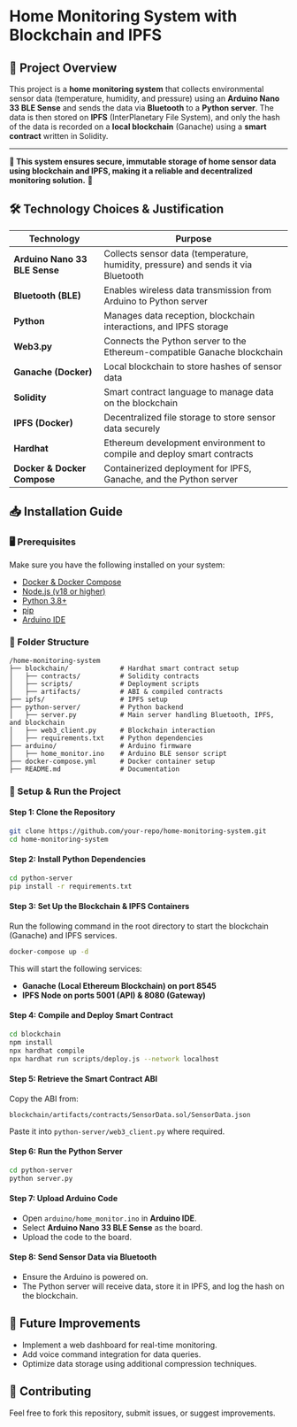 # Home Monitoring System with Blockchain and IPFS

## 📌 Project Overview
This project is a **home monitoring system** that collects environmental sensor data (temperature, humidity, and pressure) using an **Arduino Nano 33 BLE Sense** and sends the data via **Bluetooth** to a **Python server**. The data is then stored on **IPFS** (InterPlanetary File System), and only the hash of the data is recorded on a **local blockchain** (Ganache) using a **smart contract** written in Solidity.

---

**🎯 This system ensures secure, immutable storage of home sensor data using blockchain and IPFS, making it a reliable and decentralized monitoring solution.** 🚀

## 🛠️ Technology Choices & Justification

| Technology | Purpose |
|------------|---------|
| **Arduino Nano 33 BLE Sense** | Collects sensor data (temperature, humidity, pressure) and sends it via Bluetooth |
| **Bluetooth (BLE)** | Enables wireless data transmission from Arduino to Python server |
| **Python** | Manages data reception, blockchain interactions, and IPFS storage |
| **Web3.py** | Connects the Python server to the Ethereum-compatible Ganache blockchain |
| **Ganache (Docker)** | Local blockchain to store hashes of sensor data |
| **Solidity** | Smart contract language to manage data on the blockchain |
| **IPFS (Docker)** | Decentralized file storage to store sensor data securely |
| **Hardhat** | Ethereum development environment to compile and deploy smart contracts |
| **Docker & Docker Compose** | Containerized deployment for IPFS, Ganache, and the Python server |

## 📥 Installation Guide

### 🖥️ Prerequisites
Make sure you have the following installed on your system:
- [Docker & Docker Compose](https://docs.docker.com/get-docker/)
- [Node.js (v18 or higher)](https://nodejs.org/)
- [Python 3.8+](https://www.python.org/downloads/)
- [pip](https://pip.pypa.io/en/stable/)
- [Arduino IDE](https://www.arduino.cc/en/software/)

### 📂 Folder Structure
```plaintext
/home-monitoring-system
├── blockchain/             # Hardhat smart contract setup
│   ├── contracts/          # Solidity contracts
│   ├── scripts/            # Deployment scripts
│   ├── artifacts/          # ABI & compiled contracts
├── ipfs/                   # IPFS setup
├── python-server/          # Python backend
│   ├── server.py           # Main server handling Bluetooth, IPFS, and blockchain
│   ├── web3_client.py      # Blockchain interaction
│   ├── requirements.txt    # Python dependencies
├── arduino/                # Arduino firmware
│   ├── home_monitor.ino    # Arduino BLE sensor script
├── docker-compose.yml      # Docker container setup
├── README.md               # Documentation
```

### 🚀 Setup & Run the Project

#### **Step 1: Clone the Repository**
```sh
git clone https://github.com/your-repo/home-monitoring-system.git
cd home-monitoring-system
```

#### **Step 2: Install Python Dependencies**
```sh
cd python-server
pip install -r requirements.txt
```

#### **Step 3: Set Up the Blockchain & IPFS Containers**
Run the following command in the root directory to start the blockchain (Ganache) and IPFS services.
```sh
docker-compose up -d
```
This will start the following services:
- **Ganache (Local Ethereum Blockchain) on port 8545**
- **IPFS Node on ports 5001 (API) & 8080 (Gateway)**

#### **Step 4: Compile and Deploy Smart Contract**
```sh
cd blockchain
npm install
npx hardhat compile
npx hardhat run scripts/deploy.js --network localhost
```

#### **Step 5: Retrieve the Smart Contract ABI**
Copy the ABI from:
```plaintext
blockchain/artifacts/contracts/SensorData.sol/SensorData.json
```
Paste it into `python-server/web3_client.py` where required.

#### **Step 6: Run the Python Server**
```sh
cd python-server
python server.py
```

#### **Step 7: Upload Arduino Code**
- Open `arduino/home_monitor.ino` in **Arduino IDE**.
- Select **Arduino Nano 33 BLE Sense** as the board.
- Upload the code to the board.

#### **Step 8: Send Sensor Data via Bluetooth**
- Ensure the Arduino is powered on.
- The Python server will receive data, store it in IPFS, and log the hash on the blockchain.

## 📌 Future Improvements
- Implement a web dashboard for real-time monitoring.
- Add voice command integration for data queries.
- Optimize data storage using additional compression techniques.

## 🤝 Contributing
Feel free to fork this repository, submit issues, or suggest improvements.

